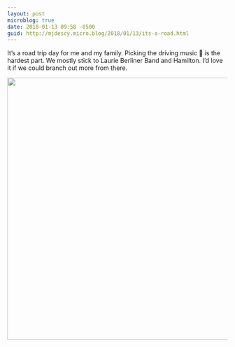 ```yaml
---
layout: post
microblog: true
date: 2018-01-13 09:58 -0500
guid: http://mjdescy.micro.blog/2018/01/13/its-a-road.html
---
```

It’s a road trip day for me and my family. Picking the driving music 🎵 is the hardest part. We mostly stick to Laurie Berliner Band and Hamilton. I’d love it if we could branch out more from there.

<img src="http://mjdescy.micro.blog/uploads/2018/0ade6348ae.jpg" width="599" height="600" />

